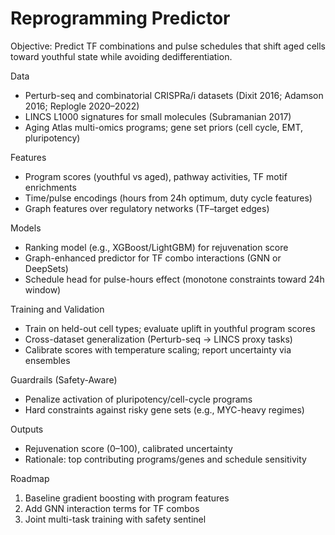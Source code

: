 # Reprogramming Predictor

Objective: Predict TF combinations and pulse schedules that shift aged cells toward youthful state while avoiding dedifferentiation.

Data
- Perturb-seq and combinatorial CRISPRa/i datasets (Dixit 2016; Adamson 2016; Replogle 2020–2022)
- LINCS L1000 signatures for small molecules (Subramanian 2017)
- Aging Atlas multi-omics programs; gene set priors (cell cycle, EMT, pluripotency)

Features
- Program scores (youthful vs aged), pathway activities, TF motif enrichments
- Time/pulse encodings (hours from 24h optimum, duty cycle features)
- Graph features over regulatory networks (TF–target edges)

Models
- Ranking model (e.g., XGBoost/LightGBM) for rejuvenation score
- Graph-enhanced predictor for TF combo interactions (GNN or DeepSets)
- Schedule head for pulse-hours effect (monotone constraints toward 24h window)

Training and Validation
- Train on held-out cell types; evaluate uplift in youthful program scores
- Cross-dataset generalization (Perturb-seq → LINCS proxy tasks)
- Calibrate scores with temperature scaling; report uncertainty via ensembles

Guardrails (Safety-Aware)
- Penalize activation of pluripotency/cell-cycle programs
- Hard constraints against risky gene sets (e.g., MYC-heavy regimes)

Outputs
- Rejuvenation score (0–100), calibrated uncertainty
- Rationale: top contributing programs/genes and schedule sensitivity

Roadmap
1) Baseline gradient boosting with program features
2) Add GNN interaction terms for TF combos
3) Joint multi-task training with safety sentinel
